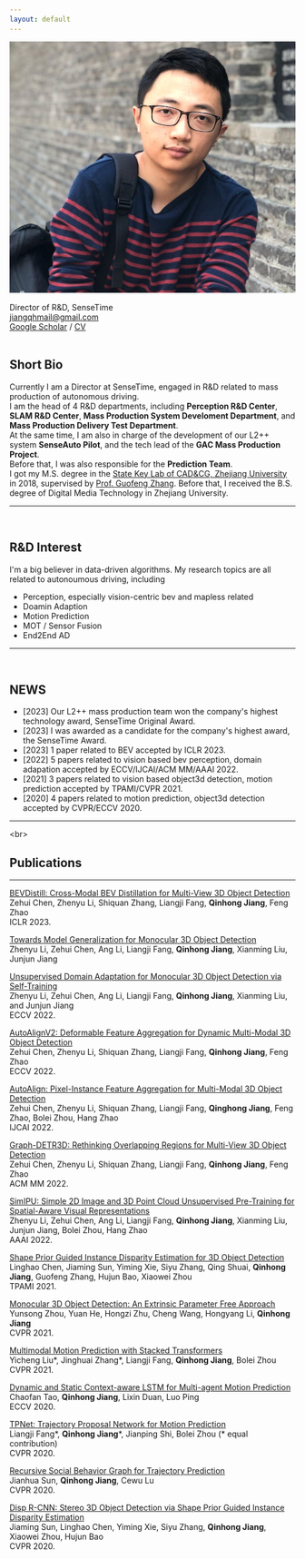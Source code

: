 ```yaml
---
layout: default
---
```


<img class="profile-picture" src="bio.jpg">

Director of R&D, SenseTime   
jiangqhmail@gmail.com   
[Google Scholar](https://scholar.google.com.hk/citations?user=yQAPc88AAAAJ&hl=zh-CN)  / [CV]()   
<br/>

## Short Bio   
Currently I am a Director at SenseTime, engaged in R&D related to mass production of autonomous driving.   
I am the head of 4 R&D departments, including **Perception R&D Center**,  **SLAM R&D Center**, **Mass Production System Develoment Department**, and **Mass Production Delivery Test Department**.    
At the same time, I am also in charge of the development of our L2++ system **SenseAuto Pilot**, and the tech lead of the **GAC Mass Production Project**.    
Before that, I was also responsible for the **Prediction Team**.      
I got my M.S. degree in the [State Key Lab of CAD&CG, Zhejiang University](http://www.cad.zju.edu.cn/english.html) in 2018, supervised by [Prof. Guofeng Zhang](http://www.cad.zju.edu.cn/home/gfzhang/). Before that, I received the B.S. degree of Digital Media Technology in Zhejiang University.    
***   
<br/>

## R&D Interest    
I'm a big believer in data-driven algorithms. My research topics are all related to autonoumous driving, including  
- Perception, especially vision-centric bev and mapless related   
- Doamin Adaption  
- Motion Prediction   
- MOT / Sensor Fusion  
- End2End AD   
***   
<br/>

## NEWS  
- \[2023\]  Our L2++ mass production team won the company's highest technology award, SenseTime Original Award.    
- \[2023\]  I was awarded as a candidate for the company's highest award, the SenseTime Award.  
- \[2023\]  1 paper related to BEV accepted by ICLR 2023.  
- \[2022\]  5 papers related to vision based bev perception, domain adapation accepted by ECCV/IJCAI/ACM MM/AAAI 2022.  
- \[2021\]  3 papers related to vision based object3d detection, motion prediction accepted by TPAMI/CVPR 2021.  
- \[2020\]  4 papers related to motion prediction, object3d detection accepted by CVPR/ECCV 2020.  
***  
<br\>


## Publications
---  
[BEVDistill: Cross-Modal BEV Distillation for Multi-View 3D Object Detection](https://arxiv.org/pdf/2211.09386.pdf)  
Zehui Chen, Zhenyu Li, Shiquan Zhang, Liangji Fang, **Qinhong Jiang**, Feng Zhao   
ICLR 2023.  

[Towards Model Generalization for Monocular 3D Object Detection](https://arxiv.org/pdf/2205.11664.pdf)   
Zhenyu Li, Zehui Chen, Ang Li, Liangji Fang, **Qinhong Jiang**, Xianming Liu, Junjun Jiang   
   
[Unsupervised Domain Adaptation for Monocular 3D Object Detection via Self-Training](https://arxiv.org/pdf/2204.11590.pdf)    
Zhenyu Li, Zehui Chen, Ang Li, Liangji Fang, **Qinhong Jiang**, Xianming Liu, and Junjun Jiang    
ECCV 2022.   
   
[AutoAlignV2: Deformable Feature Aggregation for Dynamic Multi-Modal 3D Object Detection](https://arxiv.org/abs/2207.10316)     
Zehui Chen, Zhenyu Li, Shiquan Zhang, Liangji Fang, **Qinhong Jiang**, Feng Zhao    
ECCV 2022.   
   
[AutoAlign: Pixel-Instance Feature Aggregation for Multi-Modal 3D Object Detection](https://arxiv.org/abs/2201.06493)    
Zehui Chen, Zhenyu Li, Shiquan Zhang, Liangji Fang, **Qinghong Jiang**, Feng Zhao, Bolei Zhou, Hang Zhao   
IJCAI 2022.   
    
[Graph-DETR3D: Rethinking Overlapping Regions for Multi-View 3D Object Detection](https://arxiv.org/pdf/2204.11582.pdf)    
Zehui Chen, Zhenyu Li, Shiquan Zhang, Liangji Fang, **Qinhong Jiang**, Feng Zhao   
ACM MM 2022.   
  
[SimIPU: Simple 2D Image and 3D Point Cloud Unsupervised Pre-Training for Spatial-Aware Visual Representations](https://arxiv.org/abs/2112.04680)  
Zhenyu Li, Zehui Chen, Ang Li, Liangji Fang, **Qinhong Jiang**, Xianming Liu, Junjun Jiang, Bolei Zhou, Hang Zhao  
AAAI 2022.    
   
[Shape Prior Guided Instance Disparity Estimation for 3D Object Detection](https://ieeexplore.ieee.org/document/9419782)  
Linghao Chen, Jiaming Sun, Yiming Xie, Siyu Zhang, Qing Shuai, **Qinhong Jiang**, Guofeng Zhang, Hujun Bao, Xiaowei Zhou  
TPAMI 2021.    

[Monocular 3D Object Detection: An Extrinsic Parameter Free Approach](https://lion.sjtu.edu.cn/resource/downloadFile?filePath=/home/lion/lionweb/data/publication/text/20210331170319_802.pdf)   
Yunsong Zhou, Yuan He, Hongzi Zhu, Cheng Wang, Hongyang Li, **Qinhong Jiang**   
CVPR 2021.     

[Multimodal Motion Prediction with Stacked Transformers](https://arxiv.org/abs/2103.11624)   
Yicheng Liu\*, Jinghuai Zhang\*, Liangji Fang, **Qinhong Jiang**, Bolei Zhou    
CVPR 2021.    

[Dynamic and Static Context-aware LSTM for Multi-agent Motion Prediction](https://arxiv.org/abs/2008.00777)    
Chaofan Tao, **Qinhong Jiang**, Lixin Duan, Luo Ping    
ECCV 2020.    

[TPNet: Trajectory Proposal Network for Motion Prediction](https://arxiv.org/abs/2004.12255)  
Liangji Fang\*, **Qinhong Jiang**\*, Jianping Shi, Bolei Zhou (\* equal contribution)      
CVPR 2020.    

[Recursive Social Behavior Graph for Trajectory Prediction](https://arxiv.org/abs/2004.10402)  
Jianhua Sun, **Qinhong Jiang**, Cewu Lu  
CVPR 2020.    

[Disp R-CNN: Stereo 3D Object Detection via Shape Prior Guided Instance Disparity Estimation](https://arxiv.org/abs/2004.03572)  
Jiaming Sun, Linghao Chen, Yiming Xie, Siyu Zhang, **Qinhong Jiang**, Xiaowei Zhou, Hujun Bao   
CVPR 2020.    
<br/>
<br/>
<br/>
<br/>
<br/>
<br/>
<br/>
<br/>
<br/>
<br/>
<br/>
<br/>
<br/>
<br/>
<br/>
